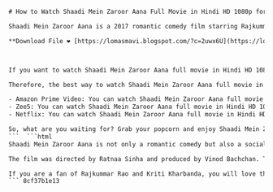 
 ```html 
# How to Watch Shaadi Mein Zaroor Aana Full Movie in Hindi HD 1080p for Free
 
Shaadi Mein Zaroor Aana is a 2017 romantic comedy film starring Rajkummar Rao and Kriti Kharbanda. The film revolves around the arranged marriage of Satyendra and Aarti, who fall in love but face a twist on their wedding day. The film was praised for its performances, music and story.
 
**Download File ❤ [https://lomasmavi.blogspot.com/?c=2uwx6U](https://lomasmavi.blogspot.com/?c=2uwx6U)**


 
If you want to watch Shaadi Mein Zaroor Aana full movie in Hindi HD 1080p for free, you might be tempted to use torrent sites like uTorrent. However, this is not a safe or legal option. Torrent sites are often infected with malware and viruses that can harm your device and compromise your privacy. Moreover, downloading or streaming pirated content is a violation of copyright laws and can result in legal action.
 
Therefore, the best way to watch Shaadi Mein Zaroor Aana full movie in Hindi HD 1080p for free is to use a legitimate streaming service that offers a free trial or a subscription plan. Some of the popular streaming services that have Shaadi Mein Zaroor Aana in their catalog are:
 
- Amazon Prime Video: You can watch Shaadi Mein Zaroor Aana full movie in Hindi HD 1080p for free on Amazon Prime Video if you have a Prime membership or a 30-day free trial. Amazon Prime Video also has other benefits like ad-free music, free delivery, exclusive deals and more.
- Zee5: You can watch Shaadi Mein Zaroor Aana full movie in Hindi HD 1080p for free on Zee5 if you have a Zee5 subscription or a 14-day free trial. Zee5 also has other features like live TV, original shows, regional content and more.
- Netflix: You can watch Shaadi Mein Zaroor Aana full movie in Hindi HD 1080p for free on Netflix if you have a Netflix subscription or a one-month free trial. Netflix also has other advantages like unlimited movies and shows, offline downloads, multiple profiles and more.

So, what are you waiting for? Grab your popcorn and enjoy Shaadi Mein Zaroor Aana full movie in Hindi HD 1080p for free on any of these streaming services. Just remember to cancel your free trial or subscription before it expires if you don't want to be charged.
 ```  ```html 
Shaadi Mein Zaroor Aana is not only a romantic comedy but also a social drama that touches upon issues like dowry, corruption and gender equality. The film has a rating of 7.6 out of 10 on IMDb and 86% on Google users. The film also received positive reviews from critics and audiences alike.
 
The film was directed by Ratnaa Sinha and produced by Vinod Bachchan. The music was composed by Anand Raj Anand, Arko, Kaushik-Akash-Guddu, Rashid Khan and Zain-Saim-Raees. The songs were sung by Arijit Singh, Jyotica Tangri, Yasser Desai, Shafqat Amanat Ali and others. The film was released on November 10, 2017 and had a worldwide gross of â¹22.65 crore.
 
If you are a fan of Rajkummar Rao and Kriti Kharbanda, you will love their chemistry and performance in Shaadi Mein Zaroor Aana. The film is a perfect blend of romance, comedy and drama that will keep you entertained and engaged till the end. So, don't miss this opportunity to watch Shaadi Mein Zaroor Aana full movie in Hindi HD 1080p for free on any of the streaming services mentioned above.
 ``` 8cf37b1e13
 
